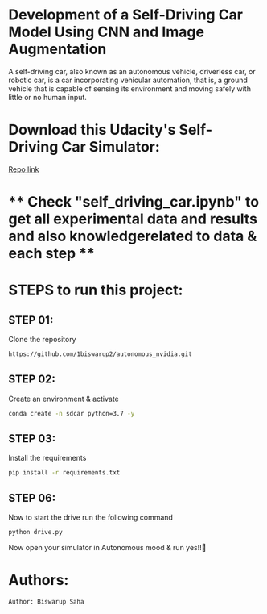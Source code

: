 # Development of a Self-Driving Car Model Using CNN and Image Augmentation

A self-driving car, also known as an autonomous vehicle, driverless car, or robotic car, is a car incorporating vehicular automation, that is, a ground vehicle that is capable of sensing its environment and moving safely with little or no human input.


# Download this Udacity's Self-Driving Car Simulator:

[Repo link](https://github.com/udacity/self-driving-car-sim)

# ** Check "self_driving_car.ipynb"  to get all experimental data and results and also knowledgerelated to data & each step **

# STEPS to run this project:


## STEP 01: 
Clone the repository

```bash
https://github.com/1biswarup2/autonomous_nvidia.git
```

## STEP 02: 
Create an environment & activate


```bash
conda create -n sdcar python=3.7 -y
```

## STEP 03: 
Install the requirements


```bash
pip install -r requirements.txt
```


## STEP 06: 
Now to start the drive run the following command


```bash
python drive.py
```

Now open your simulator in Autonomous mood & run yes!!🙂

# Authors:
```bash
Author: Biswarup Saha
```
